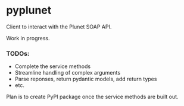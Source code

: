 # pyplunet

Client to interact with the Plunet SOAP API. 

Work in progress. 

### TODOs:
- Complete the service methods 
- Streamline handling of complex arguments
- Parse reponses, return pydantic models, add return types
- etc.

Plan is to create PyPI package once the service methods are built out.
